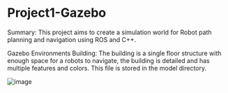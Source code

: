 # Project1-Gazebo

Summary:
This project aims to create a simulation world for Robot path planning and navigation using ROS and C++.

Gazebo Environments Building:
The building is a single floor structure with enough space for a robots to navigate, the building is detailed and has multiple features and colors.
This file is stored in the model directory.

![image](https://github.com/Bebil-P/Project1-Gazebo/assets/109389468/41e76172-10a0-4575-86c0-5f17dfd11b2a)
